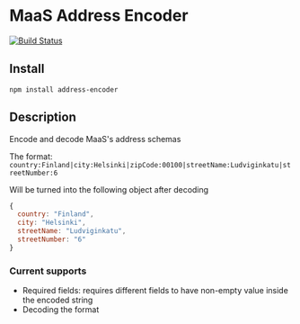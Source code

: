 # MaaS Address Encoder

[![Build Status](https://travis-ci.org/maasglobal/address-encoder.svg?branch=master)](https://travis-ci.org/maasglobal/address-encoder)

## Install

```shell
npm install address-encoder
```

## Description

Encode and decode MaaS's address schemas

The format: `country:Finland|city:Helsinki|zipCode:00100|streetName:Ludviginkatu|streetNumber:6`

Will be turned into the following object after decoding

```javascript
{
  country: "Finland",
  city: "Helsinki",
  streetName: "Ludviginkatu",
  streetNumber: "6"
}
```

### Current supports
  - Required fields: requires different fields to have non-empty value inside the encoded string
  - Decoding the format
